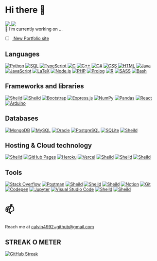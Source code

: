 # Hi there 👋 

<a href="https://github.com/anuraghazra/github-readme-stats">
  <img align="center" src="https://github-readme-stats.vercel.app/api?username=1mozolacal&count_private=true&show_icons=true&theme=tokyonight" />
</a>
<a href="https://github.com/anuraghazra/github-readme-stats">
  <img align="center" src="https://github-readme-stats.vercel.app/api/top-langs/?username=1mozolacal&theme=tokyonight&hide=html,jupyter%20notebook" />
</a>
<br>
🔭 I’m currently working on ... 

- [ ] <a href="https://github.com/1mozolacal/portfolio_next_js"> New Portfolio site </a>

## Languages

<p>
    <a href="https://github.com/search?q=user%3ADenverCoder1+language%3Apython"><img alt="Python" src="https://img.shields.io/badge/Python-14354C.svg?logo=python&logoColor=white"></a>
    <a href="https://github.com/search?q=user%3ADenverCoder1+language%3Asql"><img alt="SQL" src="https://custom-icon-badges.herokuapp.com/badge/SQL-025E8C.svg?logo=database&logoColor=white"></a>
    <a href="https://github.com/search?q=user%3ADenverCoder1+language%3AtypeScript"><img alt="TypeScript" src="https://img.shields.io/badge/TypeScript-007ACC.svg?logo=typescript&logoColor=white"></a>
    <a href="https://github.com/search?q=user%3ADenverCoder1+language%3Ac"><img alt="C" src="https://custom-icon-badges.herokuapp.com/badge/C-03599C.svg?logo=c-in-hexagon&logoColor=white"></a>
    <a href="https://github.com/search?q=user%3ADenverCoder1+language%3Acpp"><img alt="C++" src="https://custom-icon-badges.herokuapp.com/badge/C++-9C033A.svg?logo=cpp2&logoColor=white"></a>
    <a href="https://github.com/search?q=user%3ADenverCoder1+language%3Acsharp"><img alt="C#" src="https://custom-icon-badges.herokuapp.com/badge/C%23-68217A.svg?logo=cs2&logoColor=white"></a>
    <a href="https://github.com/search?q=user%3ADenverCoder1+language%3Acss"><img alt="CSS" src="https://img.shields.io/badge/CSS-1572B6.svg?logo=css3&logoColor=white"></a>
    <a href="https://github.com/search?q=user%3ADenverCoder1+language%3Ahtml"><img alt="HTML" src="https://img.shields.io/badge/HTML-E34F26.svg?logo=html5&logoColor=white"></a>
    <a href="https://github.com/search?q=user%3ADenverCoder1+language%3Ajava"><img alt="Java" src="https://img.shields.io/badge/Java-007396.svg?logo=java&logoColor=white"></a>
    <a href="https://github.com/search?q=user%3ADenverCoder1+language%3Ajavascript"><img alt="JavaScript" src="https://img.shields.io/badge/JavaScript-F7DF1E.svg?logo=javascript&logoColor=black"></a>
    <a href="https://github.com/search?q=user%3ADenverCoder1+language%3Atex"><img alt="LaTeX" src="https://img.shields.io/badge/LaTeX-008080.svg?logo=LaTeX&logoColor=white"></a>
    <a href="https://github.com/search?q=user%3ADenverCoder1+language%3Ajavascript"><img alt="Node.js" src="https://img.shields.io/badge/Node.js-43853D.svg?logo=node.js&logoColor=white"></a>
    <a href="https://github.com/search?q=user%3ADenverCoder1+language%3Aphp"><img alt="PHP" src="https://img.shields.io/badge/PHP-777BB4.svg?logo=php&logoColor=white"></a>
    <a href="https://github.com/search?q=user%3ADenverCoder1+language%3Aprolog"><img alt="Prolog" src="https://custom-icon-badges.herokuapp.com/badge/Prolog-E61B23.svg?logo=swi-prolog&logoColor=white"></a>
    <a href="https://github.com/search?q=user%3ADenverCoder1+language%3Ar"><img alt="R" src="https://img.shields.io/badge/R-276DC3.svg?logo=r&logoColor=white"></a>
    <a href="https://github.com/search?q=user%3ADenverCoder1+language%3Asass"><img alt="SASS" src="https://img.shields.io/badge/Sass-hotpink.svg?logo=SASS&logoColor=white"></a>
    <a href="https://github.com/search?q=user%3ADenverCoder1+language%3Abash"><img alt="Bash" src="https://img.shields.io/badge/Bash-121011.svg?logo=gnu-bash&logoColor=white"></a>

</p>

## Frameworks and libraries

<p>
    <a href="https://github.com/search?q=user%3ADenverCoder1+language%3Apython"><img alt="Sheild" src="https://img.shields.io/badge/Vue.js-35495E?logo=vue.js&logoColor=4FC08D"></a>
    <a href="https://github.com/search?q=user%3ADenverCoder1+language%3Apython"><img alt="Sheild" src="https://img.shields.io/badge/Django-092E20?logo=django&logoColor=white"></a>
    <a href="#"><img alt="Bootstrap" src="https://img.shields.io/badge/Bootstrap-7952B3.svg?logo=bootstrap&logoColor=white"></a>
    <a href="#"><img alt="Express.js" src="https://img.shields.io/badge/Express.js-404d59.svg?logo=express&logoColor=white"></a>
    <a href="#"><img alt="NumPy" src="https://img.shields.io/badge/Numpy-013243.svg?logo=numpy&logoColor=white"></a>
    <a href="#"><img alt="Pandas" src="https://img.shields.io/badge/Pandas-150458.svg?logo=pandas&logoColor=white"></a>
    <a href="#"><img alt="React" src="https://img.shields.io/badge/React-20232a.svg?logo=react&logoColor=%2361DAFB"></a>
    <a href="#"><img alt="Arduino" src="https://img.shields.io/badge/-Arduino-00979D?logo=Arduino&logoColor=white"></a>
</p>


## Databases 

<p>
    <a href="#"><img alt="MongoDB" src ="https://img.shields.io/badge/MongoDB-4ea94b.svg?logo=mongodb&logoColor=white"></a>
    <a href="#"><img alt="MySQL" src="https://img.shields.io/badge/MySQL-00f.svg?logo=mysql&logoColor=white"></a>
    <a href="#"><img alt="Oracle" src ="https://img.shields.io/badge/Oracle-F00000.svg?logo=oracle&logoColor=white"></a>
    <a href="#"><img alt="PostgreSQL" src ="https://img.shields.io/badge/PostgreSQL-316192.svg?logo=postgresql&logoColor=white"></a>
    <a href="#"><img alt="SQLite" src ="https://img.shields.io/badge/SQLite-07405e.svg?logo=sqlite&logoColor=white"></a>
    <a href="https://github.com/search?q=user%3ADenverCoder1+language%3Apython"><img alt="Sheild" src="https://img.shields.io/badge/Snyk-4C4A73?logo=snyk&logoColor=white"></a>
    
</p>

## Hosting & Cloud technology
<p>
    <a href="https://github.com/search?q=user%3ADenverCoder1+language%3Apython"><img alt="Sheild" src="https://img.shields.io/badge/Netlify-00C7B7?logo=netlify&logoColor=white"></a>
    <a href="#"><img alt="GitHub Pages" src="https://img.shields.io/badge/GitHub%20Pages-327FC7.svg?logo=github&logoColor=white"></a>
    <a href="#"><img alt="Heroku" src="https://img.shields.io/badge/Heroku-430098.svg?logo=heroku&logoColor=white"></a>
    <a href="#"><img alt="Vercel" src="https://img.shields.io/badge/Vercel-000000.svg?logo=vercel&logoColor=white"></a>
    <a href="https://github.com/search?q=user%3ADenverCoder1+language%3Apython"><img alt="Sheild" src="https://img.shields.io/badge/Microsoft_Azure-0089D6?logo=microsoft-azure&logoColor=white"></a>
    <a href="https://github.com/search?q=user%3ADenverCoder1+language%3Apython"><img alt="Sheild" src="https://img.shields.io/badge/Amazon_AWS-232F3E?logo=amazon-aws&logoColor=white"></a>
    <a href="https://github.com/search?q=user%3ADenverCoder1+language%3Apython"><img alt="Sheild" src="https://img.shields.io/badge/Databricks-FF3621?logo=Databricks&logoColor=white"></a>
</p>


## Tools
<p>
    <a href="#"><img alt="Stack Overflow" src="https://img.shields.io/badge/-Stack%20Overflow-FE7A16?logo=stack-overflow&logoColor=white"></a>
    <a href="#"><img alt="Postman" src="https://img.shields.io/badge/Postman-FF6C37?logo=postman&logoColor=white"></a>
    <a href="https://github.com/search?q=user%3ADenverCoder1+language%3Apython"><img alt="Sheild" src="https://img.shields.io/badge/VIM-%2311AB00.svg?&logo=vim&logoColor=white"></a>
    <a href="https://github.com/search?q=user%3ADenverCoder1+language%3Apython"><img alt="Sheild" src="https://img.shields.io/badge/Miro-050038?logo=Miro&logoColor=white"></a>
    <a href="https://github.com/search?q=user%3ADenverCoder1+language%3Apython"><img alt="Sheild" src="https://img.shields.io/badge/Trello-0052CC?logo=trello&logoColor=white"></a>
    <a href="#"><img alt="Notion" src="https://img.shields.io/badge/Notion-010101.svg?logo=notion&logoColor=white"></a>
    <a href="#"><img alt="Git" src="https://img.shields.io/badge/Git-F05033.svg?logo=git&logoColor=white"></a>
    <a href="#"><img alt="Codepen" src="https://img.shields.io/badge/Codepen-000000.svg?logo=codepen&logoColor=white"></a>
    <a href="#"><img alt="Jupyter" src="https://img.shields.io/badge/Jupyter-F37626.svg?logo=Jupyter&logoColor=white"></a>
    <a href="#"><img alt="Visual Studio Code" src="https://img.shields.io/badge/Visual%20Studio%20Code-0078d7.svg?logo=visual-studio-code&logoColor=white"></a>
    <a href="https://github.com/search?q=user%3ADenverCoder1+language%3Apython"><img alt="Sheild" src="https://img.shields.io/badge/Jira-0052CC?logo=Jira&logoColor=white"></a>
    <a href="https://github.com/search?q=user%3ADenverCoder1+language%3Apython"><img alt="Sheild" src="https://img.shields.io/badge/Raspberry%20Pi-A22846?logo=Raspberry%20Pi&logoColor=white"></a>
</p>

# 📫
 Reach me at calvin4992+github@gmail.com 

## STREAK O METER
[![GitHub Streak](https://github-readme-streak-stats.herokuapp.com/?user=1mozolacal&theme=tokyonight)](https://git.io/streak-stats)
<!--
**1mozolacal/1mozolacal** is a ✨ _special_ ✨ repository because its `README.md` (this file) appears on your GitHub profile.
-->
